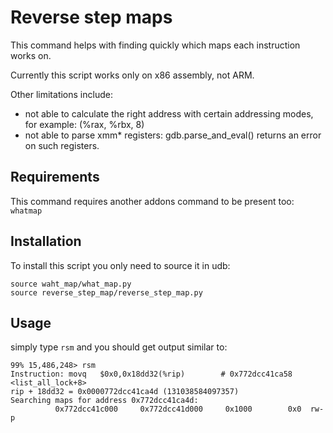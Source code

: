 # Reverse step maps

This command helps with finding quickly which maps each instruction works on.

Currently this script works only on x86 assembly, not ARM.

Other limitations include:

- not able to calculate the right address with certain addressing modes, for example:
  (%rax, %rbx, 8)
- not able to parse xmm* registers: gdb.parse_and_eval() returns an error on such registers.

## Requirements

This command requires another addons command to be present too: `whatmap`

## Installation

To install this script you only need to source it in udb:

```
source waht_map/what_map.py
source reverse_step_map/reverse_step_map.py
```

## Usage

simply type `rsm` and you should get output similar to:

```
99% 15,486,248> rsm
Instruction: movq   $0x0,0x18dd32(%rip)        # 0x772dcc41ca58 <list_all_lock+8>
rip + 18dd32 = 0x0000772dcc41ca4d (131038584097357)
Searching maps for address 0x772dcc41ca4d:
          0x772dcc41c000     0x772dcc41d000     0x1000        0x0  rw-p
```

